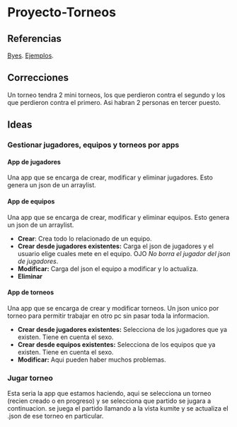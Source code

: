 # Proyecto-Torneos

## Referencias

[Byes](https://www.printyourbrackets.com/how-byes-work-in-a-tournament.html).
[Ejemplos](https://www.printyourbrackets.com/seededbrackets.html).

## Correcciones

Un torneo tendra 2 mini torneos, los que perdieron contra el segundo y los que perdieron contra el primero. Asi habran 2 personas en tercer puesto.

## Ideas

### Gestionar jugadores, equipos y torneos por apps

#### App de jugadores

Una app que se encarga de crear, modificar y eliminar jugadores. Esto genera un json de un arraylist<Jugador>.

#### App de equipos

Una app que se encarga de crear, modificar y eliminar equipos. Esto genera un json de un arraylist<Equipo>.

- **Crear**: Crea todo lo relacionado de un equipo.
- **Crear desde jugadores existentes:** Carga el json de jugadores y el usuario elige cuales mete en el equipo. OJO *No borra el jugador del json de jugadores*.
- **Modificar:** Carga del json el equipo a modificar y lo actualiza.
- **Eliminar**

#### App de torneos

Una app que se encarga de crear y modificar torneos. Un json unico por torneo para permitir trabajar en otro pc sin pasar toda la informacion.

- **Crear desde jugadores existentes:** Selecciona de los jugadores que ya existen. Tiene en cuenta el sexo.
- **Crear desde equipos existentes:** Selecciona de los equipos que ya existen. Tiene en cuenta el sexo.
- **Modificar:** Aqui pueden haber muchos problemas.

### Jugar torneo

Esta seria la app que estamos haciendo, aqui se selecciona un torneo (recien creado o en progreso) y se selecciona que partido se jugara a continuacion. se juega el partido llamando a la vista kumite y se actualiza el .json de ese torneo en particular.